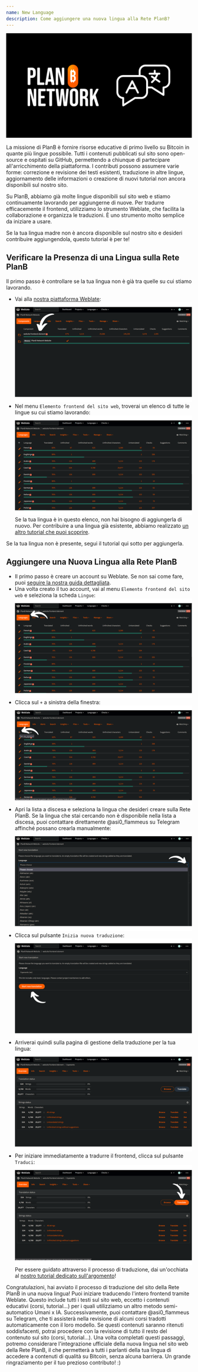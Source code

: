 ```yaml
---
name: New Language
description: Come aggiungere una nuova lingua alla Rete PlanB?
---
```

![cover](assets/cover.webp)

La missione di PlanB è fornire risorse educative di primo livello su Bitcoin in quante più lingue possibile. Tutti i contenuti pubblicati sul sito sono open-source e ospitati su GitHub, permettendo a chiunque di partecipare all'arricchimento della piattaforma. I contributi possono assumere varie forme: correzione e revisione dei testi esistenti, traduzione in altre lingue, aggiornamento delle informazioni o creazione di nuovi tutorial non ancora disponibili sul nostro sito.

Su PlanB, abbiamo già molte lingue disponibili sul sito web e stiamo continuamente lavorando per aggiungerne di nuove. Per tradurre efficacemente il frontend, utilizziamo lo strumento Weblate, che facilita la collaborazione e organizza le traduzioni. È uno strumento molto semplice da iniziare a usare.

Se la tua lingua madre non è ancora disponibile sul nostro sito e desideri contribuire aggiungendola, questo tutorial è per te!

## Verificare la Presenza di una Lingua sulla Rete PlanB

Il primo passo è controllare se la tua lingua non è già tra quelle su cui stiamo lavorando.

- Vai alla [nostra piattaforma Weblate](https://weblate.planb.network/projects/planb-network-website/):
![language](assets/01.webp)
- Nel menu `Elemento frontend del sito web`, troverai un elenco di tutte le lingue su cui stiamo lavorando:
![language](assets/02.webp)
Se la tua lingua è in questo elenco, non hai bisogno di aggiungerla di nuovo. Per contribuire a una lingua già esistente, abbiamo realizzato [un altro tutorial che puoi scoprire](https://planb.network/tutorials/others/translate-front-weblate).

Se la tua lingua non è presente, segui il tutorial qui sotto per aggiungerla.

## Aggiungere una Nuova Lingua alla Rete PlanB

- Il primo passo è creare un account su Weblate. Se non sai come fare, puoi [seguire la nostra guida dettagliata](https://planb.network/tutorials/others/translate-front-weblate).
- Una volta creato il tuo account, vai al menu `Elemento frontend del sito web` e seleziona la scheda `Lingue`:
![language](assets/03.webp)
- Clicca sul `+` a sinistra della finestra:
![language](assets/04.webp)
- Apri la lista a discesa e seleziona la lingua che desideri creare sulla Rete PlanB. Se la lingua che stai cercando non è disponibile nella lista a discesa, puoi contattare direttamente @asi0_flammeus su Telegram affinché possano crearla manualmente:
![language](assets/05.webp)
- Clicca sul pulsante `Inizia nuova traduzione`:
![language](assets/06.webp)
- Arriverai quindi sulla pagina di gestione della traduzione per la tua lingua:
![language](assets/07.webp)
- Per iniziare immediatamente a tradurre il frontend, clicca sul pulsante `Traduci`: ![language](assets/08.webp)
Per essere guidato attraverso il processo di traduzione, dai un'occhiata al [nostro tutorial dedicato sull'argomento](https://planb.network/tutorials/others/translate-front-weblate)!

Congratulazioni, hai avviato il processo di traduzione del sito della Rete PlanB in una nuova lingua! Puoi iniziare traducendo l'intero frontend tramite Weblate. Questo include tutti i testi sul sito web, eccetto i contenuti educativi (corsi, tutorial...) per i quali utilizziamo un altro metodo semi-automatico Umani x IA.
Successivamente, puoi contattare @asi0_flammeus su Telegram, che ti assisterà nella revisione di alcuni corsi tradotti automaticamente con il loro modello. Se questi contenuti saranno ritenuti soddisfacenti, potrai procedere con la revisione di tutto il resto del contenuto sul sito (corsi, tutorial...). Una volta completati questi passaggi, potremo considerare l'integrazione ufficiale della nuova lingua nel sito web della Rete PlanB, il che permetterà a tutti i parlanti della tua lingua di accedere a contenuti di qualità su Bitcoin, senza alcuna barriera.
Un grande ringraziamento per il tuo prezioso contributo! :)